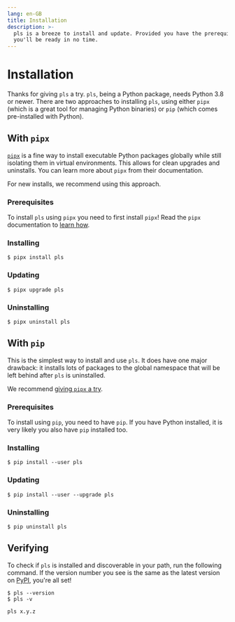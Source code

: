 ```yaml
---
lang: en-GB
title: Installation
description: >-
  pls is a breeze to install and update. Provided you have the prerequisites,
  you'll be ready in no time.
---
```


# Installation

Thanks for giving `pls` a try. `pls`, being a Python package, needs Python 3.8
or newer. There are two approaches to installing `pls`, using either `pipx`
(which is a great tool for managing Python binaries) or `pip` (which comes
pre-installed with Python).

## With `pipx`

[`pipx`](https://pypa.github.io/pipx/) is a fine way to install executable
Python packages globally while still isolating them in virtual environments.
This allows for clean upgrades and uninstalls. You can learn more about `pipx`
from their documentation.

For new installs, we recommend using this approach.

### Prerequisites

To install `pls` using `pipx` you need to first install `pipx`! Read the `pipx`
documentation to [learn how](https://pypa.github.io/pipx/installation/).

### Installing

```shellsession
$ pipx install pls
```

### Updating

```shellsession
$ pipx upgrade pls
```

### Uninstalling

```shellsession
$ pipx uninstall pls
```

## With `pip`

This is the simplest way to install and use `pls`. It does have one major
drawback: it installs lots of packages to the global namespace that will be left
behind after `pls` is uninstalled.

We recommend [giving `pipx` a try](#with-pipx).

### Prerequisites

To install using `pip`, you need to have `pip`. If you have Python installed, it
is very likely you also have `pip` installed too.

### Installing

```shellsession
$ pip install --user pls
```

### Updating

```shellsession
$ pip install --user --upgrade pls
```

### Uninstalling

```shellsession
$ pip uninstall pls
```

## Verifying

To check if `pls` is installed and discoverable in your path, run the following
command. If the version number you see is the same as the latest version on
[PyPI](https://pypi.org/project/pls/), you're all set!

```shellsession
$ pls --version
$ pls -v
```

```
pls x.y.z
```
